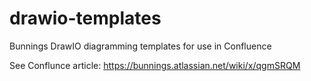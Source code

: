 # drawio-templates
Bunnings DrawIO diagramming templates for use in Confluence

See Conflunce article: https://bunnings.atlassian.net/wiki/x/qgmSRQM
